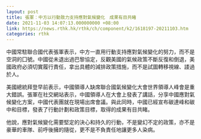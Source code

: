 ```yaml
---
layout: post
title: 張軍︰中方以行動致力支持應對氣候變化　成果有目共睹
date: 2021-11-03 14:07:13.000000000 +08:00
link: https://news.rthk.hk/rthk/ch/component/k2/1618197-20211103.htm
categories: rthk
---
```


中國常駐聯合國代表張軍表示，中方一直用行動支持應對氣候變化的努力，而不是空洞的囗號。中國從未退出過巴黎協定，反觀美國的氣候政策不斷反復和倒退，美國政府必須切實履行責任，拿出具體的減排政策措施，而不是試圖轉移視線、諉過於人。

美國總統拜登早前表示，中國領導人缺席聯合國氣候變化大會世界領導人峰會是重大錯誤。張軍在社交網站表示，中國領導人在大會上發表了講話，分享中國應對氣候變化方案，中國代表團就在現場出席會議。與此同時，中國已經宣布碳達峰和碳中和目標，發表了行動計劃和政策目標，取得的成果有目共睹。

他說，應對氣候變化需要堅定的決心和持久的行動，不是變幻不定的政策，亦不是豪華的車隊、前呼後擁的隨從，更不是不負責任地讓更多人染病。
